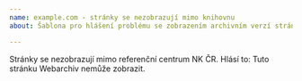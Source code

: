 ```yaml
---
name: example.com - stránky se nezobrazují mimo knihovnu
about: Šablona pro hlášení problému se zobrazením archivním verzí stránek.

---
```


Stránky se nezobrazují mimo referenční centrum NK ČR. Hlásí to: Tuto stránku Webarchiv nemůže zobrazit.
